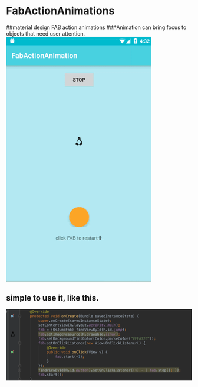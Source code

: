 # FabActionAnimations
##material design FAB action animations
###Animation can bring focus to objects that need user attention.
![](img/qsjump.gif)

## simple to use it, like this.
![](img/simpleuse.png)
